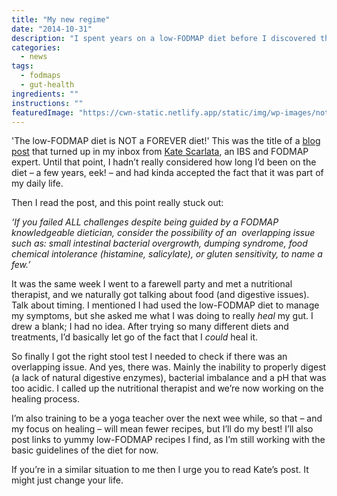 ```yaml
---
title: "My new regime"
date: "2014-10-31"
description: "I spent years on a low-FODMAP diet before I discovered there may be a chance to actually heal my gut."
categories: 
  - news
tags: 
  - fodmaps
  - gut-health
ingredients: ""
instructions: ""
featuredImage: "https://cwn-static.netlify.app/static/img/wp-images/notebook.jpg"
---
```


'The low-FODMAP diet is NOT a FOREVER diet!' This was the title of a [blog post](http://t.umblr.com/redirect?z=http%3A%2F%2Fblog.katescarlata.com%2F2014%2F09%2F02%2Flow-fodmap-diet-forever-diet%2F%3Futm_source%3Drss%26utm_medium%3Drss%26utm_campaign%3Dlow-fodmap-diet-forever-diet&t=Mjk1ODRjZmQ2YjI0NDZlNTEzNWIwNzk3ZDIxNjA3NzAzNmY5ODRkMSxnTDlRMm9Sag%3D%3D&b=t%3AVOYglxJ9sBHW8BFVroDfxQ&p=http%3A%2F%2Fcookingwithnothing.com%2Fpost%2F101416119026%2Fmy-new-regime&m=1) that turned up in my inbox from [Kate Scarlata](http://t.umblr.com/redirect?z=http%3A%2F%2Fblog.katescarlata.com%2F&t=Mzk1OGM3YTIxZDc5MTJkMGZjNTNiNDUyM2FjZGQyZWRiODE2ODJjNCxnTDlRMm9Sag%3D%3D&b=t%3AVOYglxJ9sBHW8BFVroDfxQ&p=http%3A%2F%2Fcookingwithnothing.com%2Fpost%2F101416119026%2Fmy-new-regime&m=1), an IBS and FODMAP expert. Until that point, I hadn’t really considered how long I’d been on the diet – a few years, eek! – and had kinda accepted the fact that it was part of my daily life.

Then I read the post, and this point really stuck out:

_‘If you failed ALL challenges despite being guided by a FODMAP knowledgeable dietician, consider the possibility of an  overlapping issue such as: small intestinal bacterial overgrowth, dumping syndrome, food chemical intolerance (histamine, salicylate), or gluten sensitivity, to name a few.’_

It was the same week I went to a farewell party and met a nutritional therapist, and we naturally got talking about food (and digestive issues). Talk about timing. I mentioned I had used the low-FODMAP diet to manage my symptoms, but she asked me what I was doing to really _heal_ my gut. I drew a blank; I had no idea. After trying so many different diets and treatments, I’d basically let go of the fact that I _could_ heal it.

So finally I got the right stool test I needed to check if there was an overlapping issue. And yes, there was. Mainly the inability to properly digest (a lack of natural digestive enzymes), bacterial imbalance and a pH that was too acidic. I called up the nutritional therapist and we’re now working on the healing process.

I’m also training to be a yoga teacher over the next wee while, so that – and my focus on healing – will mean fewer recipes, but I’ll do my best! I’ll also post links to yummy low-FODMAP recipes I find, as I’m still working with the basic guidelines of the diet for now.

If you’re in a similar situation to me then I urge you to read Kate’s post. It might just change your life.
